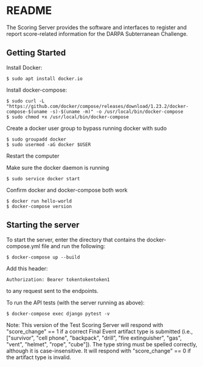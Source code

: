 # README #

The Scoring Server provides the software and interfaces to register and report score-related information for the DARPA Subterranean Challenge.

## Getting Started ##
Install Docker:

    $ sudo apt install docker.io

Install docker-compose:

    $ sudo curl -L "https://github.com/docker/compose/releases/download/1.23.2/docker-compose-$(uname -s)-$(uname -m)" -o /usr/local/bin/docker-compose
    $ sudo chmod +x /usr/local/bin/docker-compose

Create a docker user group to bypass running docker with sudo

    $ sudo groupadd docker
    $ sudo usermod -aG docker $USER

Restart the computer

Make sure the docker daemon is running

    $ sudo service docker start

Confirm docker and docker-compose both work

    $ docker run hello-world
    $ docker-compose version

## Starting the server ##
To start the server, enter the directory that contains the docker-compose.yml file and run the following:  

    $ docker-compose up --build


Add this header:

    Authorization: Bearer tokentokentoken1

to any request sent to the endpoints.


To run the API tests (with the server running as above):

    $ docker-compose exec django pytest -v

Note: This version of the Test Scoring Server will respond with "score_change" == 1 if a correct Final Event artifact type is submitted (i.e., ["survivor", "cell phone", "backpack", "drill", "fire extinguisher", "gas", "vent", "helmet", "rope", "cube"]). The type string must be spelled correctly, although it is case-insensitive. It will respond with "score_change" == 0 if the artifact type is invalid.
